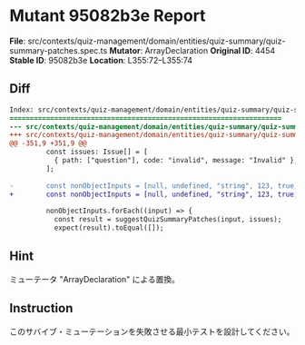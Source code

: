 # Mutant 95082b3e Report

**File**: src/contexts/quiz-management/domain/entities/quiz-summary/quiz-summary-patches.spec.ts
**Mutator**: ArrayDeclaration
**Original ID**: 4454
**Stable ID**: 95082b3e
**Location**: L355:72–L355:74

## Diff

```diff
Index: src/contexts/quiz-management/domain/entities/quiz-summary/quiz-summary-patches.spec.ts
===================================================================
--- src/contexts/quiz-management/domain/entities/quiz-summary/quiz-summary-patches.spec.ts	original
+++ src/contexts/quiz-management/domain/entities/quiz-summary/quiz-summary-patches.spec.ts	mutated #4454
@@ -351,9 +351,9 @@
         const issues: Issue[] = [
           { path: ["question"], code: "invalid", message: "Invalid" },
         ];
 
-        const nonObjectInputs = [null, undefined, "string", 123, true, []];
+        const nonObjectInputs = [null, undefined, "string", 123, true, ["Stryker was here"]];
 
         nonObjectInputs.forEach((input) => {
           const result = suggestQuizSummaryPatches(input, issues);
           expect(result).toEqual([]);
```

## Hint

ミューテータ "ArrayDeclaration" による置換。

## Instruction

このサバイブ・ミューテーションを失敗させる最小テストを設計してください。
